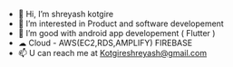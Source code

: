 - 👋 Hi, I’m shreyash kotgire
- 👀 I’m interested in Product and software developement
- 🌱 I’m good with android app developement ( Flutter ) 
- ☁  Cloud - AWS(EC2,RDS,AMPLIFY)  FIREBASE
- 📫 U can reach me at Kotgireshreyash@gmail.com

<!---
kotgire-shreyash/kotgire-shreyash is a ✨ special ✨ repository because its `README.md` (this file) appears on your GitHub profile.
You can click the Preview link to take a look at your changes.
--->
